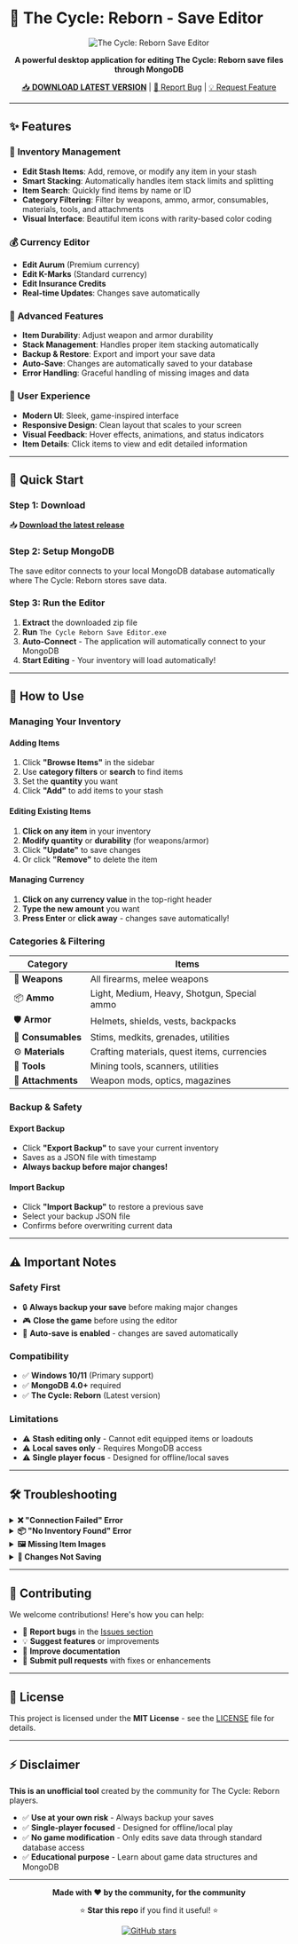 # 🔧 The Cycle: Reborn - Save Editor

<div align="center">

![The Cycle: Reborn Save Editor](https://img.shields.io/badge/The%20Cycle-Reborn%20Save%20Editor-64ffda?style=for-the-badge&logo=data:image/svg+xml;base64,PHN2ZyB3aWR0aD0iMjQiIGhlaWdodD0iMjQiIHZpZXdCb3g9IjAgMCAyNCAyNCIgZmlsbD0ibm9uZSIgeG1sbnM9Imh0dHA6Ly93d3cudzMub3JnLzIwMDAvc3ZnIj4KPHBhdGggZD0iTTEyIDJMMTMuMDkgOC4yNkwyMCA5TDEzLjA5IDE1Ljc0TDEyIDIyTDEwLjkxIDE1Ljc0TDQgOUwxMC45MSA4LjI2TDEyIDJaIiBmaWxsPSIjNjRmZmRhIi8+Cjwvc3ZnPg==)

**A powerful desktop application for editing The Cycle: Reborn save files through MongoDB**

[📥 **DOWNLOAD LATEST VERSION**](https://github.com/lxjo101/TheCycleRebornEditor/releases/latest) | [🐛 Report Bug](https://github.com/lxjo101/TheCycleRebornEditor/issues) | [💡 Request Feature](https://github.com/lxjo101/TheCycleRebornEditor/issues)

</div>

---

## ✨ Features

### 🎒 **Inventory Management**
- **Edit Stash Items**: Add, remove, or modify any item in your stash
- **Smart Stacking**: Automatically handles item stack limits and splitting
- **Item Search**: Quickly find items by name or ID
- **Category Filtering**: Filter by weapons, ammo, armor, consumables, materials, tools, and attachments
- **Visual Interface**: Beautiful item icons with rarity-based color coding

### 💰 **Currency Editor**
- **Edit Aurum** (Premium currency)
- **Edit K-Marks** (Standard currency) 
- **Edit Insurance Credits**
- **Real-time Updates**: Changes save automatically

### 🔧 **Advanced Features**
- **Item Durability**: Adjust weapon and armor durability
- **Stack Management**: Handles proper item stacking automatically
- **Backup & Restore**: Export and import your save data
- **Auto-Save**: Changes are automatically saved to your database
- **Error Handling**: Graceful handling of missing images and data

### 🎨 **User Experience**
- **Modern UI**: Sleek, game-inspired interface
- **Responsive Design**: Clean layout that scales to your screen
- **Visual Feedback**: Hover effects, animations, and status indicators
- **Item Details**: Click items to view and edit detailed information

---

## 🚀 Quick Start

### **Step 1: Download**
📥 **[Download the latest release](https://github.com/lxjo101/TheCycleRebornEditor/releases/latest)**

### **Step 2: Setup MongoDB**
The save editor connects to your local MongoDB database automatically where The Cycle: Reborn stores save data.

### **Step 3: Run the Editor**
1. **Extract** the downloaded zip file
2. **Run** `The Cycle Reborn Save Editor.exe`
3. **Auto-Connect** - The application will automatically connect to your MongoDB
4. **Start Editing** - Your inventory will load automatically!

---

## 📖 How to Use

### **Managing Your Inventory**

#### **Adding Items**
1. Click **"Browse Items"** in the sidebar
2. Use **category filters** or **search** to find items
3. Set the **quantity** you want
4. Click **"Add"** to add items to your stash

#### **Editing Existing Items**
1. **Click on any item** in your inventory
2. **Modify quantity** or **durability** (for weapons/armor)
3. Click **"Update"** to save changes
4. Or click **"Remove"** to delete the item

#### **Managing Currency**
1. **Click on any currency value** in the top-right header
2. **Type the new amount** you want
3. **Press Enter** or **click away** - changes save automatically!

### **Categories & Filtering**

| Category | Items |
|----------|-------|
| 🔫 **Weapons** | All firearms, melee weapons |
| 📦 **Ammo** | Light, Medium, Heavy, Shotgun, Special ammo |
| 🛡️ **Armor** | Helmets, shields, vests, backpacks |
| 💊 **Consumables** | Stims, medkits, grenades, utilities |
| ⚙️ **Materials** | Crafting materials, quest items, currencies |
| 🔧 **Tools** | Mining tools, scanners, utilities |
| 🎯 **Attachments** | Weapon mods, optics, magazines |

### **Backup & Safety**

#### **Export Backup**
- Click **"Export Backup"** to save your current inventory
- Saves as a JSON file with timestamp
- **Always backup before major changes!**

#### **Import Backup**  
- Click **"Import Backup"** to restore a previous save
- Select your backup JSON file
- Confirms before overwriting current data

---

## ⚠️ Important Notes

### **Safety First**
- 🔒 **Always backup your save** before making major changes
- 🎮 **Close the game** before using the editor
- 💾 **Auto-save is enabled** - changes are saved automatically

### **Compatibility**
- ✅ **Windows 10/11** (Primary support)
- ✅ **MongoDB 4.0+** required
- ✅ **The Cycle: Reborn** (Latest version)

### **Limitations**
- ⚠️ **Stash editing only** - Cannot edit equipped items or loadouts
- ⚠️ **Local saves only** - Requires MongoDB access
- ⚠️ **Single player focus** - Designed for offline/local saves

---

## 🛠️ Troubleshooting

<details>
<summary><strong>❌ "Connection Failed" Error</strong></summary>

**Possible Solutions:**
1. **Install MongoDB** - Download from [mongodb.com](https://www.mongodb.com/try/download/community)
2. **Start MongoDB Service** - Check Windows Services for "MongoDB Server"
3. **Check Port 27017** - Ensure MongoDB is running on default port
4. **Firewall** - Allow MongoDB through Windows Firewall

</details>

<details>
<summary><strong>📦 "No Inventory Found" Error</strong></summary>

**Possible Solutions:**
1. **Play the game first** - Create a character and enter the game once
2. **Check database** - Ensure ProspectDb exists in MongoDB
3. **Verify save location** - Editor searches for standard save locations
4. **Try reloading** - Click the reload button in the header

</details>

<details>
<summary><strong>🖼️ Missing Item Images</strong></summary>

**This is normal! As I am still developing the rest of the Application** The editor includes placeholder images for items without icons. The functionality works perfectly - icons are just visual enhancements.

</details>

<details>
<summary><strong>💾 Changes Not Saving</strong></summary>

**Check:**
1. **MongoDB connection** - Green indicator in bottom-right
2. **Game is closed** - Close The Cycle: Reborn completely
3. **Database permissions** - Run as administrator if needed
4. **Auto-save indicator** - Should show "Auto-saved!" briefly

</details>

---

## 🤝 Contributing

We welcome contributions! Here's how you can help:

- 🐛 **Report bugs** in the [Issues section](https://github.com/lxjo101/TheCycleRebornEditor/issues)
- 💡 **Suggest features** or improvements
- 📝 **Improve documentation**
- 🔧 **Submit pull requests** with fixes or enhancements

---

## 📄 License

This project is licensed under the **MIT License** - see the [LICENSE](LICENSE) file for details.

---

## ⚡ Disclaimer

**This is an unofficial tool** created by the community for The Cycle: Reborn players. 

- ✅ **Use at your own risk** - Always backup your saves
- ✅ **Single-player focused** - Designed for offline/local play
- ✅ **No game modification** - Only edits save data through standard database access
- ✅ **Educational purpose** - Learn about game data structures and MongoDB

---

<div align="center">

**Made with ❤️ by the community, for the community**

⭐ **Star this repo** if you find it useful! ⭐

[![GitHub stars](https://img.shields.io/github/stars/lxjo101/TheCycleRebornEditor?style=social)](https://github.com/lxjo101/TheCycleRebornEditor/stargazers)

</div>
